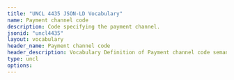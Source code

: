 ```yaml
---
title: "UNCL 4435 JSON-LD Vocabulary"
name: Payment channel code
description: Code specifying the payment channel.
jsonid: "uncl4435"
layout: vocabulary
header_name: Payment channel code
header_description: Vocabulary Definition of Payment channel code semantics in HTML format. JSON-LD format is available at [uncl4435.jsonld](/vocabulary/uncl4435.jsonld)
type: uncl
options:
---
```

